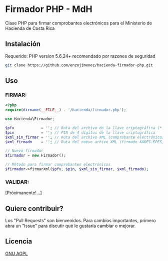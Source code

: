 # Firmador PHP - MdH

Clase PHP para firmar comprobantes electrónicos para el Ministerio de Hacienda de Costa Rica

## Instalación

Requerido: PHP version 5.6.24+ recomendado por razones de seguridad

```bash
git clone https://github.com/enzojimenez/hacienda-firmador-php.git
```

## Uso

### FIRMAR:

```php
<?php
require(dirname(__FILE__) . '/hacienda/firmador.php');

use Hacienda\Firmador;

$pfx            = ''; // Ruta del archivo de la llave criptográfica (*.p12)
$pin            = ''; // PIN de 4 dígitos de la llave criptográfica
$xml_sin_firmar = ''; // Ruta del archivo XML (comprobante electrónico)
$xml_firmado    = ''; // Ruta del nuevo arhivo XML (firmado XADES-EPES)

// Nuevo firmador
$firmador = new Firmador();

// Método para firmar comprobantes electrónicos
$firmador->firmarXml($pfx, $pin, $xml_sin_firmar, $xml_firmado);
```

### VALIDAR:

[Próximanente!...]

## Quiere contribuir?
Los "Pull Requests" son bienvenidos.
Para cambios importantes, primero abra un "Issue" para discutir qué le gustaría cambiar o mejorar.

## Licencia
[GNU AGPL](http://www.gnu.org/licenses/)
